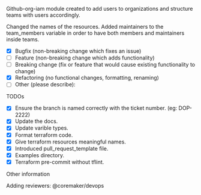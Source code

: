 <!--- Provide a general summary of your changes in the Title above -->

Github-org-iam module created to add users to organizations and structure teams with users accordingly. 

<!--- Describe your changes in detail -->

Changed the names of the resources. Added maintainers to the team_members variable in order to have both members and maintainers inside teams.

<!--- What types of changes does your code introduce? Put an x in all the boxes that apply -->
<!-- Please try to limit your pull request to one type, submit multiple pull requests if needed -->

- [X] Bugfix (non-breaking change which fixes an issue)
- [ ] Feature (non-breaking change which adds functionality)
- [ ] Breaking change (fix or feature that would cause existing functionality to change)
- [X] Refactoring (no functional changes, formatting, renaming)
- [ ] Other (please describe):

TODOs

<!--- Please ensure all of these TODOs are completed before asking for a review. Remove where unapplicable. -->

- [X] Ensure the branch is named correctly with the ticket number. (eg: DOP-2222)
- [X] Update the docs.
- [X] Update varible types.
- [X] Format terraform code.
- [X] Give terraform resources meaningful names.
- [X] Introduced pull_request_template file.
- [X] Examples directory.
- [X] Terraform pre-commit without tflint.

Other information

<!-- Any other information that is important to this PR not covered earlier. -->

Adding reviewers:
@coremaker/devops
